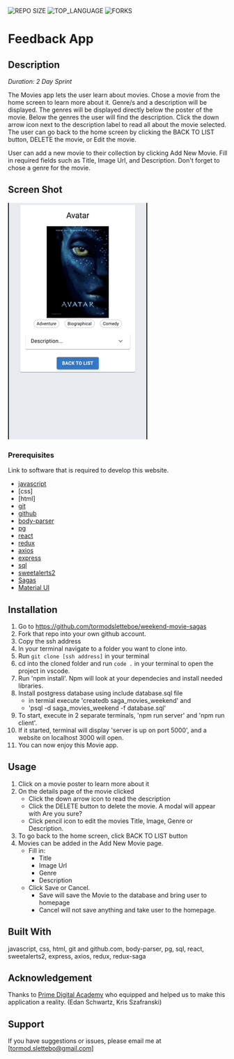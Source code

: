 


![REPO SIZE](https://img.shields.io/github/repo-size/scottbromander/the_marketplace.svg?style=flat-square)
![TOP_LANGUAGE](https://img.shields.io/github/languages/top/scottbromander/the_marketplace.svg?style=flat-square)
![FORKS](https://img.shields.io/github/forks/scottbromander/the_marketplace.svg?style=social)

# Feedback App

## Description

_Duration: 2 Day Sprint_

The Movies app lets the user learn about movies.
 Chose a movie from the home screen to learn more about it. Genre/s and a description will be displayed. The genres will be displayed directly below the poster of the movie. Below the genres the user will find the description. Click the down arrow icon next to the description label
 to read all about the movie selected. The user can go back to the home screen by clicking the BACK TO LIST button, DELETE the movie, or Edit the movie.

 User can add a new movie to their collection by clicking Add New Movie. Fill in required fields such as Title, Image Url, and Description. Don't forget to chose a genre for the movie.


 


## Screen Shot

![Screenshot](public/images/MovieApp.gif)






### Prerequisites

Link to software that is required to develop this website.

- [javascript](https://www.javascript.com/)
- [css]
- [html]
- [git](https://git-scm.com/)
- [github](https://github.com/)
- [body-parser](https://www.npmjs.com/package/body-parser)
- [pg](https://node-postgres.com/)
- [react](https://reactjs.org/)
- [redux](https://redux.js.org/)
- [axios](https://axios-http.com/)
- [express](https://expressjs.com/)
- [sql](https://www.mysql.com/)
- [sweetalerts2](https://sweetalert2.github.io/)
- [Sagas](https://redux-saga.js.org/)
- [Material UI](https://mui.com/)

## Installation


1. Go to https://github.com/tormodsletteboe/weekend-movie-sagas
2. Fork that repo into your own github account.
3. Copy the ssh address
4. In your terminal navigate to a folder you want to clone into.
5. Run `git clone [ssh address]` in your terminal
6. cd into the cloned folder and run `code .` in your terminal to open the project in vscode.
7. Run 'npm install'. Npm will look at your dependecies and install needed libraries.
8. Install postgress database using include database.sql file
    -  in termial execute  'createdb saga_movies_weekend' and 
    -  'psql -d saga_movies_weekend -f database.sql'
9. To start, execute in 2 separate terminals, 'npm run server' and 'npm run client'.
10. If it started, terminal will display 'server is up on port 5000', and a website on localhost 3000 will open.
11. You can now enjoy this Movie app.

## Usage


1. Click on a movie poster to learn more about it
2. On the details page of the movie clicked
    - Click the down arrow icon to read the description
    - Click the DELETE button to delete the movie. A modal will appear with Are you sure?
    - Click pencil icon to edit the movies Title, Image, Genre or Description.
3. To go back to the home screen, click BACK TO LIST button
4. Movies can be added in the Add New Movie page.
    - Fill in: 
        - Title
        - Image Url
        - Genre
        - Description
     - Click Save or Cancel.
        - Save will save the Movie to the database and bring user to homepage
        - Cancel will not save anything and take user to the homepage.
     


## Built With

javascript, css, html, git and github.com, body-parser, pg, sql, react, sweetalerts2, express, axios, redux, redux-saga


## Acknowledgement
Thanks to [Prime Digital Academy](www.primeacademy.io) who equipped and helped us to make this application a reality. (Edan Schwartz, Kris Szafranski)

## Support
If you have suggestions or issues, please email me at [tormod.slettebo@gmail.com] 

